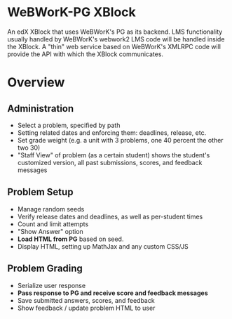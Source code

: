 WeBWorK-PG XBlock
=================
An edX XBlock that uses WeBWorK's PG as its backend.
LMS functionality usually handled by WeBWorK's webwork2 LMS code will be handled inside the XBlock.
A "thin" web service based on WeBWorK's XMLRPC code will provide the API with which the XBlock communicates.

Overview
========

Administration
--------------
* Select a problem, specified by path
* Setting related dates and enforcing them: deadlines, release, etc.
* Set grade weight (e.g. a unit with 3 problems, one 40 percent the other two 30)
* "Staff View" of problem (as a certain student) shows the student's customized version, all past submissions, scores, and feedback messages

Problem Setup
-------------
* Manage random seeds
* Verify release dates and deadlines, as well as per-student times
* Count and limit attempts
* "Show Answer" option
* __Load HTML from PG__ based on seed. 
* Display HTML, setting up MathJax and any custom CSS/JS

Problem Grading
---------------
* Serialize user response
* __Pass response to PG and receive score and feedback messages__
* Save submitted answers, scores, and feedback
* Show feedback / update problem HTML to user
